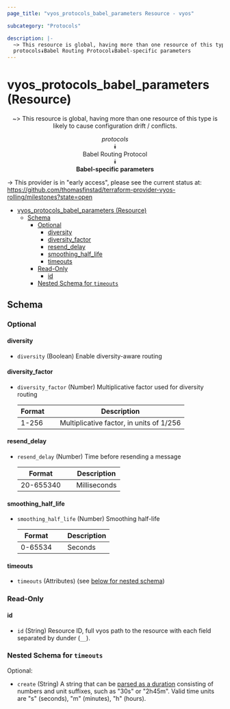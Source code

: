 ```yaml
---
page_title: "vyos_protocols_babel_parameters Resource - vyos"

subcategory: "Protocols"

description: |-
  ~> This resource is global, having more than one resource of this type is likely to cause configuration drift / conflicts.
  protocols⯯Babel Routing Protocol⯯Babel-specific parameters
---
```


# vyos_protocols_babel_parameters (Resource)
<center>

~> This resource is global, having more than one resource of this type is likely to cause configuration drift / conflicts.

*protocols*  
⯯  
Babel Routing Protocol  
⯯  
**Babel-specific parameters**


</center>

-> This provider is in "early access", please see the current status at: https://github.com/thomasfinstad/terraform-provider-vyos-rolling/milestones?state=open

<!--TOC-->

- [vyos_protocols_babel_parameters (Resource)](#vyos_protocols_babel_parameters-resource)
  - [Schema](#schema)
    - [Optional](#optional)
      - [diversity](#diversity)
      - [diversity_factor](#diversity_factor)
      - [resend_delay](#resend_delay)
      - [smoothing_half_life](#smoothing_half_life)
      - [timeouts](#timeouts)
    - [Read-Only](#read-only)
      - [id](#id)
    - [Nested Schema for `timeouts`](#nested-schema-for-timeouts)

<!--TOC-->

<!-- schema generated by tfplugindocs -->
## Schema

### Optional

#### diversity
- `diversity` (Boolean) Enable diversity-aware routing
#### diversity_factor
- `diversity_factor` (Number) Multiplicative factor used for diversity routing

    |  Format  &emsp;|  Description                               |
    |----------|--------------------------------------------|
    |  1-256   &emsp;|  Multiplicative factor, in units of 1/256  |
#### resend_delay
- `resend_delay` (Number) Time before resending a message

    |  Format     &emsp;|  Description   |
    |-------------|----------------|
    |  20-655340  &emsp;|  Milliseconds  |
#### smoothing_half_life
- `smoothing_half_life` (Number) Smoothing half-life

    |  Format   &emsp;|  Description  |
    |-----------|---------------|
    |  0-65534  &emsp;|  Seconds      |
#### timeouts
- `timeouts` (Attributes) (see [below for nested schema](#nestedatt--timeouts))

### Read-Only

#### id
- `id` (String) Resource ID, full vyos path to the resource with each field separated by dunder (`__`).

<a id="nestedatt--timeouts"></a>
### Nested Schema for `timeouts`

Optional:

- `create` (String) A string that can be [parsed as a duration](https://pkg.go.dev/time#ParseDuration) consisting of numbers and unit suffixes, such as &#34;30s&#34; or &#34;2h45m&#34;. Valid time units are &#34;s&#34; (seconds), &#34;m&#34; (minutes), &#34;h&#34; (hours).
